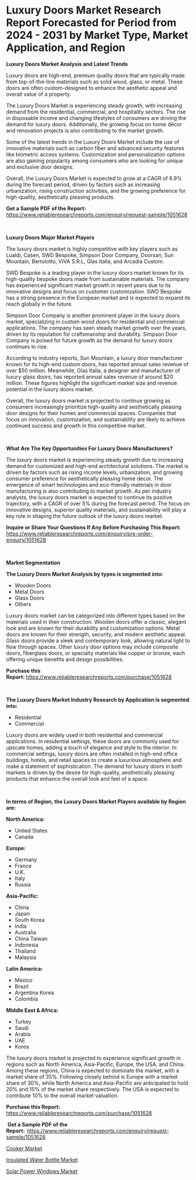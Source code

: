 <p><h1>Luxury Doors Market Research Report Forecasted for Period from 2024 -  2031 by Market Type, Market Application, and Region</h1></p><p><strong>Luxury Doors Market Analysis and Latest Trends</strong></p>
<p><p>Luxury doors are high-end, premium quality doors that are typically made from top-of-the-line materials such as solid wood, glass, or metal. These doors are often custom-designed to enhance the aesthetic appeal and overall value of a property.</p><p>The Luxury Doors Market is experiencing steady growth, with increasing demand from the residential, commercial, and hospitality sectors. The rise in disposable income and changing lifestyles of consumers are driving the demand for luxury doors. Additionally, the growing focus on home décor and renovation projects is also contributing to the market growth.</p><p>Some of the latest trends in the Luxury Doors Market include the use of innovative materials such as carbon fiber and advanced security features like biometric access systems. Customization and personalization options are also gaining popularity among consumers who are looking for unique and exclusive door designs.</p><p>Overall, the Luxury Doors Market is expected to grow at a CAGR of 6.9% during the forecast period, driven by factors such as increasing urbanization, rising construction activities, and the growing preference for high-quality, aesthetically pleasing products.</p></p>
<p><strong>Get a Sample PDF of the Report:&nbsp;</strong> <a href="https://www.reliableresearchreports.com/enquiry/request-sample/1051628">https://www.reliableresearchreports.com/enquiry/request-sample/1051628</a></p>
<p>&nbsp;</p>
<p><strong>Luxury Doors Major Market Players</strong></p>
<p><p>The luxury doors market is highly competitive with key players such as Lualdi, Casen, SWD Bespoke, Simpson Door Company, Doorsan, Sun Mountain, Bertolotto, VIVA S.R.L, Glas Italia, and Arcadia Custom. </p><p>SWD Bespoke is a leading player in the luxury doors market known for its high-quality bespoke doors made from sustainable materials. The company has experienced significant market growth in recent years due to its innovative designs and focus on customer customization. SWD Bespoke has a strong presence in the European market and is expected to expand its reach globally in the future.</p><p>Simpson Door Company is another prominent player in the luxury doors market, specializing in custom wood doors for residential and commercial applications. The company has seen steady market growth over the years, driven by its reputation for craftsmanship and durability. Simpson Door Company is poised for future growth as the demand for luxury doors continues to rise.</p><p>According to industry reports, Sun Mountain, a luxury door manufacturer known for its high-end custom doors, has reported annual sales revenue of over $50 million. Meanwhile, Glas Italia, a designer and manufacturer of luxury glass doors, has reported annual sales revenue of around $20 million. These figures highlight the significant market size and revenue potential in the luxury doors market.</p><p>Overall, the luxury doors market is projected to continue growing as consumers increasingly prioritize high-quality and aesthetically pleasing door designs for their homes and commercial spaces. Companies that focus on innovation, customization, and sustainability are likely to achieve continued success and growth in this competitive market.</p></p>
<p>&nbsp;</p>
<p><strong>What Are The Key Opportunities For Luxury Doors Manufacturers?</strong></p>
<p><p>The luxury doors market is experiencing steady growth due to increasing demand for customized and high-end architectural solutions. The market is driven by factors such as rising income levels, urbanization, and growing consumer preference for aesthetically pleasing home decor. The emergence of smart technologies and eco-friendly materials in door manufacturing is also contributing to market growth. As per industry analysts, the luxury doors market is expected to continue its positive trajectory, with a CAGR of over 5% during the forecast period. The focus on innovative designs, superior quality materials, and sustainability will play a key role in shaping the future outlook of the luxury doors market.</p></p>
<p><strong>Inquire or Share Your Questions If Any Before Purchasing This Report:</strong> <a href="https://www.reliableresearchreports.com/enquiry/pre-order-enquiry/1051628">https://www.reliableresearchreports.com/enquiry/pre-order-enquiry/1051628</a></p>
<p>&nbsp;</p>
<p><strong>Market Segmentation</strong></p>
<p><strong>The Luxury Doors Market Analysis by types is segmented into:</strong></p>
<p><ul><li>Wooden Doors</li><li>Metal Doors</li><li>Glass Doors</li><li>Others</li></ul></p>
<p><p>Luxury doors market can be categorized into different types based on the materials used in their construction. Wooden doors offer a classic, elegant look and are known for their durability and customization options. Metal doors are known for their strength, security, and modern aesthetic appeal. Glass doors provide a sleek and contemporary look, allowing natural light to flow through spaces. Other luxury door options may include composite doors, fiberglass doors, or specialty materials like copper or bronze, each offering unique benefits and design possibilities.</p></p>
<p><strong>Purchase this Report:&nbsp;</strong><a href="https://www.reliableresearchreports.com/purchase/1051628">https://www.reliableresearchreports.com/purchase/1051628</a></p>
<p>&nbsp;</p>
<p><strong>The Luxury Doors Market Industry Research by Application is segmented into:</strong></p>
<p><ul><li>Residential</li><li>Commercial</li></ul></p>
<p><p>Luxury doors are widely used in both residential and commercial applications. In residential settings, these doors are commonly used for upscale homes, adding a touch of elegance and style to the interior. In commercial settings, luxury doors are often installed in high-end office buildings, hotels, and retail spaces to create a luxurious atmosphere and make a statement of sophistication. The demand for luxury doors in both markets is driven by the desire for high-quality, aesthetically pleasing products that enhance the overall look and feel of a space.</p></p>
<p>&nbsp;</p>
<p><strong>In terms of Region, the Luxury Doors Market Players available by Region are:</strong></p>
<p>
    <p> <strong> North America: </strong>
        <ul>
            <li>United States</li>
            <li>Canada</li>
        </ul>
        </p> 
    <p> <strong> Europe: </strong>
        <ul>
            <li>Germany</li>
            <li>France</li>
            <li>U.K.</li>
            <li>Italy</li>
            <li>Russia</li>
        </ul>
        </p> 
    <p> <strong> Asia-Pacific: </strong>
        <ul>
            <li>China</li>
            <li>Japan</li>
            <li>South Korea</li>
            <li>India</li>
            <li>Australia</li>
            <li>China Taiwan</li>
            <li>Indonesia</li>
            <li>Thailand</li>
            <li>Malaysia</li>
        </ul>
        </p> 
    <p> <strong> Latin America: </strong>
        <ul>
            <li>Mexico</li>
            <li>Brazil</li>
            <li>Argentina Korea</li>
            <li>Colombia</li>
        </ul>
        </p> 
    <p> <strong> Middle East & Africa: </strong>
        <ul>
            <li>Turkey</li>
            <li>Saudi</li>
            <li>Arabia</li>
            <li>UAE</li>
            <li>Korea</li>
        </ul>
    </p>
    </p>
<p><p>The luxury doors market is projected to experience significant growth in regions such as North America, Asia-Pacific, Europe, the USA, and China. Among these regions, China is expected to dominate the market, with a market share of 35%. Following closely behind is Europe with a market share of 30%, while North America and Asia-Pacific are anticipated to hold 20% and 15% of the market share respectively. The USA is expected to contribute 10% to the overall market valuation.</p></p>
<p><strong>Purchase this Report: </strong><a href="https://www.reliableresearchreports.com/purchase/1051628">https://www.reliableresearchreports.com/purchase/1051628</a></p>
<p>&nbsp;<strong>Get a Sample PDF of the Report:&nbsp;&nbsp;</strong><a href="https://www.reliableresearchreports.com/enquiry/request-sample/1051628">https://www.reliableresearchreports.com/enquiry/request-sample/1051628</a></p>
<p><strong></strong></p>
<p><p><a href="https://github.com/pjcfca/Market-Research-Report-List-1/blob/main/cooker-market.md">Cooker Market</a></p><p><a href="https://github.com/wusalecollins540tpqoz/Market-Research-Report-List-1/blob/main/insulated-water-bottle-market.md">Insulated Water Bottle Market</a></p><p><a href="https://github.com/johnbach50/Market-Research-Report-List-2/blob/main/solar-power-windows-market.md">Solar Power Windows Market</a></p></p>
